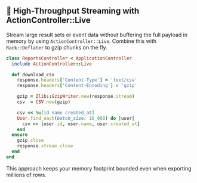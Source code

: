 ## 🌊 High-Throughput Streaming with ActionController::Live

Stream large result sets or event data without buffering the full payload in memory by using `ActionController::Live`. Combine this with `Rack::Deflater` to gzip chunks on the fly.

```ruby
class ReportsController < ApplicationController
  include ActionController::Live

  def download_csv
    response.headers['Content-Type'] = 'text/csv'
    response.headers['Content-Encoding'] = 'gzip'

    gzip = Zlib::GzipWriter.new(response.stream)
    csv  = CSV.new(gzip)

    csv << %w[id name created_at]
    User.find_each(batch_size: 10_000) do |user|
      csv << [user.id, user.name, user.created_at]
    end
  ensure
    gzip.close
    response.stream.close
  end
end
```

This approach keeps your memory footprint bounded even when exporting millions of rows.